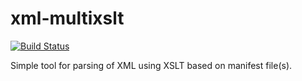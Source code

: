 # xml-multixslt

[![Build Status](https://travis-ci.org/klakegg/xml-multixslt.svg?branch=master)](https://travis-ci.org/klakegg/xml-multixslt)

Simple tool for parsing of XML using XSLT based on manifest file(s).